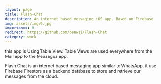 ```yaml
---
layout: page
title: Flash-Chat
description: An internet based messaging iOS app. Based on Firebase 
img: assets/img/9.jpg
importance: 9
redirect: https://github.com/benwzj/Flash-Chat
category: work
---
```


this app is Using Table View. Table Views are used everywhere from the Mail app to the Messages app. 

Flash Chat is an internet based messaging app similar to WhatsApp. it use Firebase Firestore as a backend database to store and retrieve our messages from the cloud.